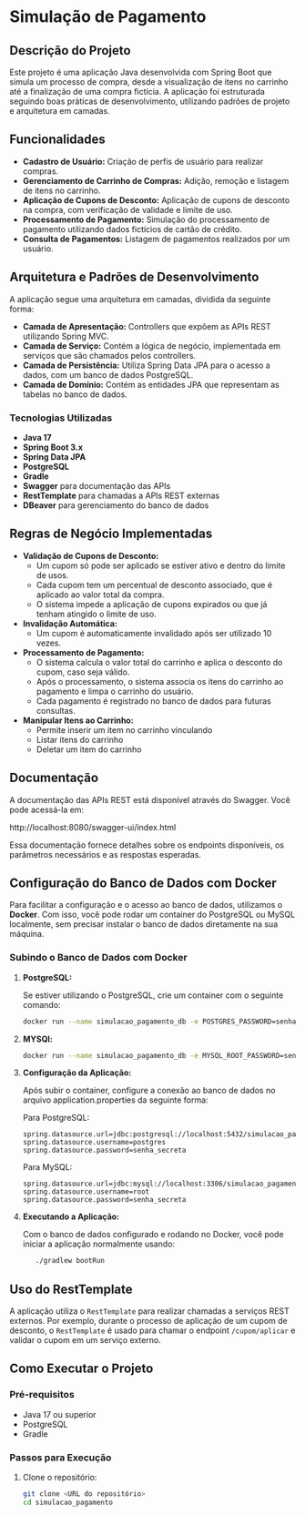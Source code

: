 # Simulação de Pagamento

## Descrição do Projeto

Este projeto é uma aplicação Java desenvolvida com Spring Boot que simula um processo de compra, desde a visualização de itens no carrinho até a finalização de uma compra fictícia. A aplicação foi estruturada seguindo boas práticas de desenvolvimento, utilizando padrões de projeto e arquitetura em camadas.

## Funcionalidades

- **Cadastro de Usuário:** Criação de perfis de usuário para realizar compras.
- **Gerenciamento de Carrinho de Compras:** Adição, remoção e listagem de itens no carrinho.
- **Aplicação de Cupons de Desconto:** Aplicação de cupons de desconto na compra, com verificação de validade e limite de uso.
- **Processamento de Pagamento:** Simulação do processamento de pagamento utilizando dados fictícios de cartão de crédito.
- **Consulta de Pagamentos:** Listagem de pagamentos realizados por um usuário.

## Arquitetura e Padrões de Desenvolvimento

A aplicação segue uma arquitetura em camadas, dividida da seguinte forma:

- **Camada de Apresentação:** Controllers que expõem as APIs REST utilizando Spring MVC.
- **Camada de Serviço:** Contém a lógica de negócio, implementada em serviços que são chamados pelos controllers.
- **Camada de Persistência:** Utiliza Spring Data JPA para o acesso a dados, com um banco de dados PostgreSQL.
- **Camada de Domínio:** Contém as entidades JPA que representam as tabelas no banco de dados.

### Tecnologias Utilizadas

- **Java 17**
- **Spring Boot 3.x**
- **Spring Data JPA**
- **PostgreSQL**
- **Gradle**
- **Swagger** para documentação das APIs
- **RestTemplate** para chamadas a APIs REST externas
- **DBeaver** para gerenciamento do banco de dados

## Regras de Negócio Implementadas

- **Validação de Cupons de Desconto:**
    - Um cupom só pode ser aplicado se estiver ativo e dentro do limite de usos.
    - Cada cupom tem um percentual de desconto associado, que é aplicado ao valor total da compra.
    - O sistema impede a aplicação de cupons expirados ou que já tenham atingido o limite de uso.
- **Invalidação Automática:**
    - Um cupom é automaticamente invalidado após ser utilizado 10 vezes.
- **Processamento de Pagamento:**
    - O sistema calcula o valor total do carrinho e aplica o desconto do cupom, caso seja válido.
    - Após o processamento, o sistema associa os itens do carrinho ao pagamento e limpa o carrinho do usuário.
    - Cada pagamento é registrado no banco de dados para futuras consultas.
- **Manipular Itens ao Carrinho:**
    - Permite inserir um item no carrinho vinculando 
    - Listar itens do carrinho
    - Deletar um item do carrinho
## Documentação

A documentação das APIs REST está disponível através do Swagger. Você pode acessá-la em:

http://localhost:8080/swagger-ui/index.html

Essa documentação fornece detalhes sobre os endpoints disponíveis, os parâmetros necessários e as respostas esperadas.

## Configuração do Banco de Dados com Docker

Para facilitar a configuração e o acesso ao banco de dados, utilizamos o **Docker**. Com isso, você pode rodar um container do PostgreSQL ou MySQL localmente, sem precisar instalar o banco de dados diretamente na sua máquina.

### Subindo o Banco de Dados com Docker

1. **PostgreSQL:**

   Se estiver utilizando o PostgreSQL, crie um container com o seguinte comando:

   ```bash
   docker run --name simulacao_pagamento_db -e POSTGRES_PASSWORD=senha_secreta -e POSTGRES_DB=simulacao_pagamento -p 5432:5432 -d postgres
2. **MYSQl:**
   ```bash
   docker run --name simulacao_pagamento_db -e MYSQL_ROOT_PASSWORD=senha_secreta -e MYSQL_DATABASE=simulacao_pagamento -p 3306:3306 -d mysql
3. **Configuração da Aplicação:**

   Após subir o container, configure a conexão ao banco de dados no arquivo application.properties da seguinte forma:

   Para PostgreSQL:
    
       spring.datasource.url=jdbc:postgresql://localhost:5432/simulacao_pagamento
       spring.datasource.username=postgres
       spring.datasource.password=senha_secreta

   Para MySQL:

       spring.datasource.url=jdbc:mysql://localhost:3306/simulacao_pagamento
       spring.datasource.username=root
       spring.datasource.password=senha_secreta


4. **Executando a Aplicação:**

    Com o banco de dados configurado e rodando no Docker, você pode iniciar a aplicação normalmente usando:
   ```bash
      ./gradlew bootRun
## Uso do RestTemplate

A aplicação utiliza o `RestTemplate` para realizar chamadas a serviços REST externos. Por exemplo, durante o processo de aplicação de um cupom de desconto, o `RestTemplate` é usado para chamar o endpoint `/cupom/aplicar` e validar o cupom em um serviço externo.

## Como Executar o Projeto

### Pré-requisitos

- Java 17 ou superior
- PostgreSQL
- Gradle

### Passos para Execução

1. Clone o repositório:
   ```bash
   git clone <URL do repositório>
   cd simulacao_pagamento

